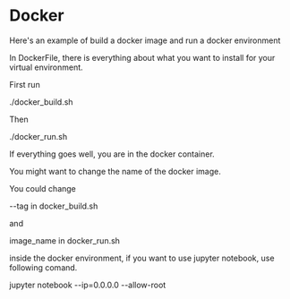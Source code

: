 # Docker
Here's an example of build a docker image and run a docker environment

In DockerFile, there is everything about what you want to install for your virtual environment.

First run

./docker_build.sh

Then

./docker_run.sh

If everything goes well, you are in the docker container.

You might want to change the name of the docker image.

You could change 

--tag in docker_build.sh

and

image_name in docker_run.sh


inside the docker environment, if you want to use jupyter notebook, use following comand.

jupyter notebook --ip=0.0.0.0 --allow-root
